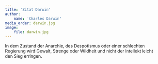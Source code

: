 ```yaml
---
title: 'Zitat Darwin'
author:
    name: 'Charles Darwin'
media_order: darwin.jpg
image:
    file: darwin.jpg
---
```


In dem Zustand der Anarchie, des Despotismus oder einer schlechten Regierung wird﻿ Gewalt, Strenge oder Wildheit und nicht der Intellekt leicht den Sieg erringen.